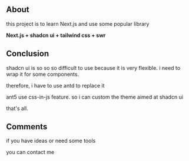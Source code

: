 ## About
this project is to learn Next.js and use some popular library

**Next.js + shadcn ui + tailwind css + swr**

## Conclusion
shadcn ui is so so so difficult to use because it is very flexible. i need to wrap it for some components.

therefore, i have to use antd to replace it

ant5 use css-in-js feature. so i can custom the theme aimed at shadcn ui

that's all.

## Comments
if you have ideas or need some tools

you can contact me

